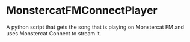 # MonstercatFMConnectPlayer
A python script that gets the song that is playing on Monstercat FM and uses Monstercat Connect to stream it.
